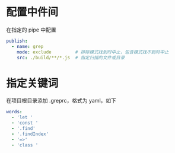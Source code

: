 # 配置中件间

在指定的 pipe 中配置

```yml
publish:
  - name: grep
    mode: exclude         # 排除模式找到时中止，包含模式找不到时中止
    src: ./build/**/*.js  # 指定扫描的文件或目录
```

# 指定关键词
在项目根目录添加 .greprc，格式为 yaml，如下
```yml
words:
  - 'let '
  - 'const '
  - '.find'
  - '.findIndex'
  - '=>'
  - 'class '
```